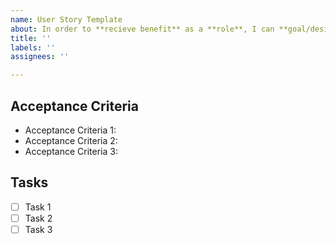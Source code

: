 ```yaml
---
name: User Story Template
about: In order to **recieve benefit** as a **role**, I can **goal/desire**
title: ''
labels: ''
assignees: ''

---
```


## Acceptance Criteria ##

* Acceptance Criteria 1:
* Acceptance Criteria 2:
* Acceptance Criteria 3:

## Tasks ##
- [ ] Task 1
- [ ] Task 2
- [ ] Task 3
